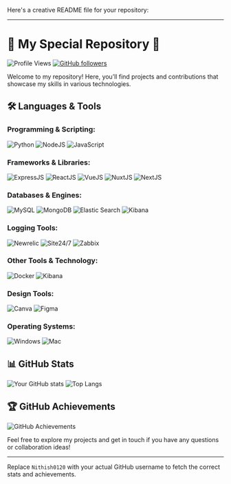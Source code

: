 Here's a creative README file for your repository:

---

# 🌟 My Special Repository 🌟

![Profile Views](https://komarev.com/ghpvc/?username=Nithish0120&color=blueviolet)
[![GitHub followers](https://img.shields.io/github/followers/Nithish0120?style=social)](https://github.com/Nithish0120)

Welcome to my repository! Here, you’ll find projects and contributions that showcase my skills in various technologies.

## 🛠️ Languages & Tools

### Programming & Scripting:
![Python](https://img.shields.io/badge/-Python-3776AB?style=flat&logo=python&logoColor=white)
![NodeJS](https://img.shields.io/badge/-NodeJS-339933?style=flat&logo=node.js&logoColor=white)
![JavaScript](https://img.shields.io/badge/-JavaScript-F7DF1E?style=flat&logo=javascript&logoColor=black)

### Frameworks & Libraries:
![ExpressJS](https://img.shields.io/badge/-ExpressJS-000000?style=flat&logo=express&logoColor=white)
![ReactJS](https://img.shields.io/badge/-ReactJS-61DAFB?style=flat&logo=react&logoColor=black)
![VueJS](https://img.shields.io/badge/-VueJS-4FC08D?style=flat&logo=vue.js&logoColor=white)
![NuxtJS](https://img.shields.io/badge/-NuxtJS-00C58E?style=flat&logo=nuxt.js&logoColor=white)
![NextJS](https://img.shields.io/badge/-NextJS-000000?style=flat&logo=next.js&logoColor=white)

### Databases & Engines:
![MySQL](https://img.shields.io/badge/-MySQL-4479A1?style=flat&logo=mysql&logoColor=white)
![MongoDB](https://img.shields.io/badge/-MongoDB-47A248?style=flat&logo=mongodb&logoColor=white)
![Elastic Search](https://img.shields.io/badge/-Elastic_Search-005571?style=flat&logo=elasticsearch&logoColor=white)
![Kibana](https://img.shields.io/badge/-Kibana-005571?style=flat&logo=kibana&logoColor=white)

### Logging Tools:
![Newrelic](https://img.shields.io/badge/-Newrelic-008C99?style=flat&logo=newrelic&logoColor=white)
![Site24/7](https://img.shields.io/badge/-Site24/7-3B99FC?style=flat)
![Zabbix](https://img.shields.io/badge/-Zabbix-DC322F?style=flat&logo=zabbix&logoColor=white)

### Other Tools & Technology:
![Docker](https://img.shields.io/badge/-Docker-2496ED?style=flat&logo=docker&logoColor=white)
![Kibana](https://img.shields.io/badge/-Kibana-005571?style=flat&logo=kibana&logoColor=white)

### Design Tools:
![Canva](https://img.shields.io/badge/-Canva-00C4CC?style=flat&logo=canva&logoColor=white)
![Figma](https://img.shields.io/badge/-Figma-F24E1E?style=flat&logo=figma&logoColor=white)

### Operating Systems:
![Windows](https://img.shields.io/badge/-Windows-0078D6?style=flat&logo=windows&logoColor=white)
![Mac](https://img.shields.io/badge/-Mac-000000?style=flat&logo=apple&logoColor=white)

## 📊 GitHub Stats

![Your GitHub stats](https://github-readme-stats.vercel.app/api?username=Nithish0120&show_icons=true&theme=radical)
![Top Langs](https://github-readme-stats.vercel.app/api/top-langs/?username=Nithish0120&layout=compact&theme=radical)

## 🏆 GitHub Achievements

![GitHub Achievements](https://github-profile-trophy.vercel.app/?username=Nithish0120&theme=radical)

Feel free to explore my projects and get in touch if you have any questions or collaboration ideas!

---

Replace `Nithish0120` with your actual GitHub username to fetch the correct stats and achievements.
